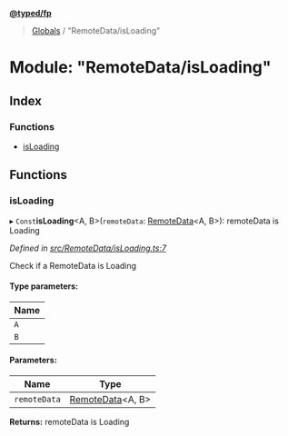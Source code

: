 **[@typed/fp](../README.md)**

> [Globals](../globals.md) / "RemoteData/isLoading"

# Module: "RemoteData/isLoading"

## Index

### Functions

* [isLoading](_remotedata_isloading_.md#isloading)

## Functions

### isLoading

▸ `Const`**isLoading**\<A, B>(`remoteData`: [RemoteData](_remotedata_remotedata_.md#remotedata)\<A, B>): remoteData is Loading

*Defined in [src/RemoteData/isLoading.ts:7](https://github.com/TylorS/typed-fp/blob/8639976/src/RemoteData/isLoading.ts#L7)*

Check if a RemoteData is Loading

#### Type parameters:

Name |
------ |
`A` |
`B` |

#### Parameters:

Name | Type |
------ | ------ |
`remoteData` | [RemoteData](_remotedata_remotedata_.md#remotedata)\<A, B> |

**Returns:** remoteData is Loading
